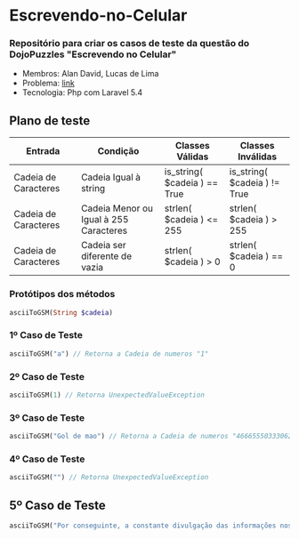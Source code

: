 # Escrevendo-no-Celular
### Repositório para criar os casos de teste da questão do DojoPuzzles "Escrevendo no Celular" 
  * Membros: Alan David, Lucas de Lima
  * Problema: [link](http://dojopuzzles.com/problemas/exibe/escrevendo-no-celular/)
  * Tecnologia: Php com Laravel 5.4
  
  
  ## Plano de teste

| Entrada  | Condição | Classes Válidas | Classes Inválidas |
| ------------- | ------------- | ------------- | ------------- |
| Cadeia de Caracteres      |Cadeia Igual à string  | is_string( $cadeia ) == True | is_string( $cadeia ) != True |
| Cadeia de Caracteres      |Cadeia Menor ou Igual à 255 Caracteres | strlen( $cadeia ) <= 255 | strlen( $cadeia ) > 255 |
| Cadeia de Caracteres      |Cadeia ser diferente de vazia  | strlen( $cadeia ) > 0 | strlen( $cadeia ) == 0  |

 ### Protótipos dos métodos

```php
asciiToGSM(String $cadeia)
```

### 1º Caso de Teste

```php
asciiToGSM("a") // Retorna a Cadeia de numeros "1"
```

### 2º Caso de Teste

```php
asciiToGSM(1) // Retorna UnexpectedValueException
```

### 3º Caso de Teste

```php
asciiToGSM("Gol de mao") // Retorna a Cadeia de numeros "46665550333062666"
```

### 4º Caso de Teste

```php
asciiToGSM("") // Retorna UnexpectedValueException
```

## 5º Caso de Teste 

```php
asciiToGSM("Por conseguinte, a constante divulgação das informações nos obriga à análise do processo de comunicação como um todo. Evidentemente, a complexidade dos estudos efetuados faz parte de um processo de gerenciamento dos métodos utilizados na avaliação de resultados.") // Retorna UnexpectedValueException
```
